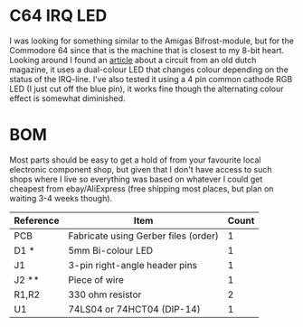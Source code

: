 # C64 IRQ LED
I was looking for something similar to the Amigas Bifrost-module, but for the Commodore 64 since that is the machine that is closest to my 8-bit heart. Looking around I found an [article](https://www.nightfallcrew.com/04/03/2011/commodore-64-irq-bicolor-led/) about a circuit from an old dutch magazine, it uses a dual-colour LED that changes colour depending on the status of the IRQ-line. I've also tested it using a 4 pin common cathode RGB LED (I just cut off the blue pin), it works fine though the alternating colour effect is somewhat diminished.

# BOM
Most parts should be easy to get a hold of from your favourite local electronic component shop, but given that I don't have access to such shops where I live so everything was based on whatever I could get cheapest from ebay/AliExpress (free shipping most places, but plan on waiting 3-4 weeks though).

| Reference    | Item                                  | Count |
| ------------ | ------------------------------------- | ----- |
| PCB          | Fabricate using Gerber files (order)  |     1 |
| D1 *         | 5mm Bi-colour LED                     |     1 |
| J1           | 3-pin right-angle header pins         |     1 |
| J2 **        | Piece of wire                         |     1 |
| R1,R2        | 330 ohm resistor                      |     2 | 
| U1           | 74LS04 or 74HCT04 (DIP-14)            |     1 |
